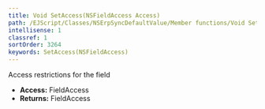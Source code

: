 ```yaml
---
title: Void SetAccess(NSFieldAccess Access)
path: /EJScript/Classes/NSErpSyncDefaultValue/Member functions/Void SetAccess(NSFieldAccess p_0)
intellisense: 1
classref: 1
sortOrder: 3264
keywords: SetAccess(NSFieldAccess)
---
```



Access restrictions for the field



* **Access:** FieldAccess
* **Returns:** FieldAccess


